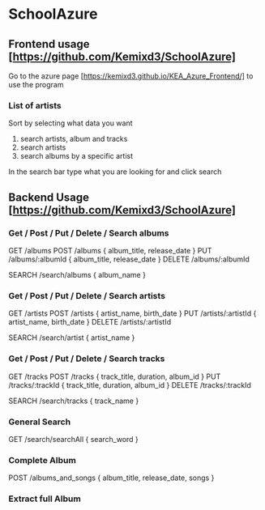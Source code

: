 # SchoolAzure

## Frontend usage [https://github.com/Kemixd3/SchoolAzure]

Go to the azure page [https://kemixd3.github.io/KEA_Azure_Frontend/] to use the program

### List of artists

Sort by selecting what data you want

1. search artists, album and tracks
2. search artists
3. search albums by a specific artist

In the search bar type what you are looking for and click search

## Backend Usage [https://github.com/Kemixd3/SchoolAzure]

### Get / Post / Put / Delete / Search albums

GET /albums
POST /albums { album_title, release_date }
PUT /albums/:albumId { album_title, release_date }
DELETE /albums/:albumId

SEARCH /search/albums { album_name }

### Get / Post / Put / Delete / Search artists

GET /artists
POST /artists { artist_name, birth_date }
PUT /artists/:artistId { artist_name, birth_date }
DELETE /artists/:artistId

SEARCH /search/artist { artist_name }

### Get / Post / Put / Delete / Search tracks

GET /tracks
POST /tracks { track_title, duration, album_id }
PUT /tracks/:trackId { track_title, duration, album_id }
DELETE /tracks/:trackId

SEARCH /search/tracks { track_name }

### General Search

GET /search/searchAll { search_word }

### Complete Album

POST /albums_and_songs { album_title, release_date, songs }

### Extract full Album
